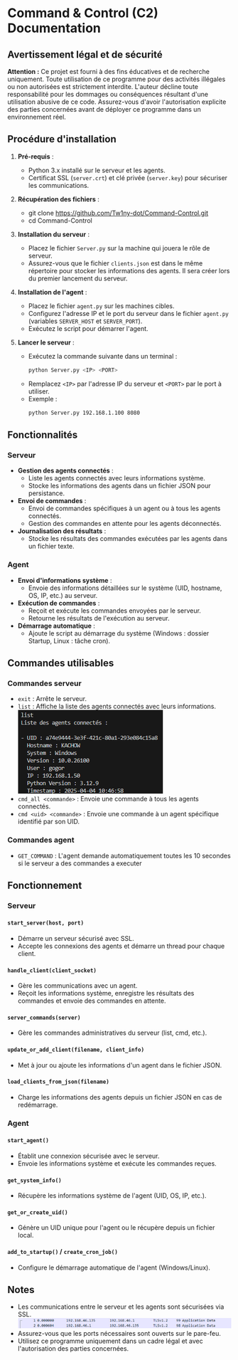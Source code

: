 # Command & Control (C2) Documentation

## Avertissement légal et de sécurité

**Attention :** Ce projet est fourni à des fins éducatives et de recherche uniquement. Toute utilisation de ce programme pour des activités illégales ou non autorisées est strictement interdite. L'auteur décline toute responsabilité pour les dommages ou conséquences résultant d'une utilisation abusive de ce code. Assurez-vous d'avoir l'autorisation explicite des parties concernées avant de déployer ce programme dans un environnement réel.

## Procédure d'installation

1. **Pré-requis** :
   - Python 3.x installé sur le serveur et les agents.
   - Certificat SSL (`server.crt`) et clé privée (`server.key`) pour sécuriser les communications.

2. **Récupération des fichiers** :
   - git clone https://github.com/Tw1ny-dot/Command-Control.git
   - cd Command-Control

3. **Installation du serveur** :
   - Placez le fichier `Server.py` sur la machine qui jouera le rôle de serveur.
   - Assurez-vous que le fichier `clients.json` est dans le même répertoire pour stocker les informations des agents. Il sera créer lors du premier lancement du serveur.

4. **Installation de l'agent** :
   - Placez le fichier `agent.py` sur les machines cibles.
   - Configurez l'adresse IP et le port du serveur dans le fichier `agent.py` (variables `SERVER_HOST` et `SERVER_PORT`).
   - Exécutez le script pour démarrer l'agent.

5. **Lancer le serveur** :
   - Exécutez la commande suivante dans un terminal :
     ```bash
     python Server.py <IP> <PORT>
     ```
   - Remplacez `<IP>` par l'adresse IP du serveur et `<PORT>` par le port à utiliser.
   - Exemple :
     ```bash
     python Server.py 192.168.1.100 8080
     ```

## Fonctionnalités

### Serveur
- **Gestion des agents connectés** :
  - Liste les agents connectés avec leurs informations système.
  - Stocke les informations des agents dans un fichier JSON pour persistance.
- **Envoi de commandes** :
  - Envoi de commandes spécifiques à un agent ou à tous les agents connectés.
  - Gestion des commandes en attente pour les agents déconnectés.
- **Journalisation des résultats** :
  - Stocke les résultats des commandes exécutées par les agents dans un fichier texte.

### Agent
- **Envoi d'informations système** :
  - Envoie des informations détaillées sur le système (UID, hostname, OS, IP, etc.) au serveur.
- **Exécution de commandes** :
  - Reçoit et exécute les commandes envoyées par le serveur.
  - Retourne les résultats de l'exécution au serveur.
- **Démarrage automatique** :
  - Ajoute le script au démarrage du système (Windows : dossier Startup, Linux : tâche cron).

## Commandes utilisables

### Commandes serveur
- `exit` : Arrête le serveur.
- `list` : Affiche la liste des agents connectés avec leurs informations.  
  ![Exemple de résultat de la commande 'list'](list.png)
- `cmd_all <commande>` : Envoie une commande à tous les agents connectés.
- `cmd <uid> <commande>` : Envoie une commande à un agent spécifique identifié par son UID.

### Commandes agent
- `GET_COMMAND` : L'agent demande automatiquement toutes les 10 secondes si le serveur a des commandes a executer

## Fonctionnement

### Serveur

#### `start_server(host, port)`
- Démarre un serveur sécurisé avec SSL.
- Accepte les connexions des agents et démarre un thread pour chaque client.

#### `handle_client(client_socket)`
- Gère les communications avec un agent.
- Reçoit les informations système, enregistre les résultats des commandes et envoie des commandes en attente.

#### `server_commands(server)`
- Gère les commandes administratives du serveur (list, cmd, etc.).

#### `update_or_add_client(filename, client_info)`
- Met à jour ou ajoute les informations d'un agent dans le fichier JSON.

#### `load_clients_from_json(filename)`
- Charge les informations des agents depuis un fichier JSON en cas de redémarrage.

### Agent

#### `start_agent()`
- Établit une connexion sécurisée avec le serveur.
- Envoie les informations système et exécute les commandes reçues.

#### `get_system_info()`
- Récupère les informations système de l'agent (UID, OS, IP, etc.).

#### `get_or_create_uid()`
- Génère un UID unique pour l'agent ou le récupère depuis un fichier local.

#### `add_to_startup()` / `create_cron_job()`
- Configure le démarrage automatique de l'agent (Windows/Linux).

## Notes
- Les communications entre le serveur et les agents sont sécurisées via SSL.  
  ![Illustration des échanges chiffrés](tls.png)
- Assurez-vous que les ports nécessaires sont ouverts sur le pare-feu.
- Utilisez ce programme uniquement dans un cadre légal et avec l'autorisation des parties concernées.
